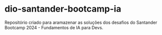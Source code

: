 # dio-santander-bootcamp-ia
 Repositório criado para aramazenar as soluções dos desafios do Santander Bootcamp 2024 - Fundamentos de IA para Devs.
